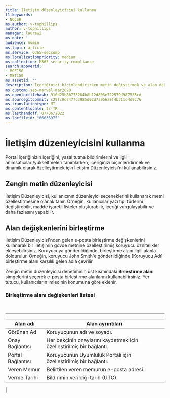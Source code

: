 ```yaml
---
title: İletişim düzenleyicisini kullanma
f1.keywords:
- NOCSH
ms.author: v-tophillips
author: v-tophillips
manager: laurawi
ms.date: ''
audience: Admin
ms.topic: article
ms.service: O365-seccomp
ms.localizationpriority: medium
ms.collection: M365-security-compliance
search.appverid:
- MOE150
- MET150
ms.assetid: ''
description: İçeriğinizi biçimlendirirken metin değiştirmek ve alan değişkenlerini birleştirmek için İletişim Düzenleyicisi'ni kullanın.
ms.custom: seo-marvel-mar2020
ms.openlocfilehash: 910d25b80775284b8b12d803e722579d987558cd
ms.sourcegitcommit: c29fc9d7477c3985d02d7a956a9f4b311c4d9c76
ms.translationtype: MT
ms.contentlocale: tr-TR
ms.lasthandoff: 07/06/2022
ms.locfileid: "66636975"
---
```

# <a name="use-the-communications-editor"></a>İletişim düzenleyicisini kullanma

Portal içeriğinizin içeriğini, yasal tutma bildirimlerini ve ilgili anımsatıcıları/yükseltmeleri tanımlarken, içeriğinizi biçimlendirmek ve dinamik olarak özelleştirmek için İletişim Düzenleyicisi'ni kullanabilirsiniz.

## <a name="rich-text-editor"></a>Zengin metin düzenleyicisi

İletişim Düzenleyicisi, kullanıcının düzenleyici seçeneklerini kullanarak metni özelleştirmesine olanak tanır. Örneğin, kullanıcılar yazı tipi türlerini değiştirebilir, madde işaretli listeler oluşturabilir, içeriği vurgulayabilir ve daha fazlasını yapabilir.

## <a name="merge-field-variables"></a>Alan değişkenlerini birleştirme

İletişim Düzenleyicisi'nden gelen e-posta birleştirme değişkenlerini kullanarak bir iletişimin gövde metnine özelleştirilmiş koruyucu öznitelikler ekleyebilirsiniz. Koruyucuya gönderildiğinde, birleştirme alanı ilgili alanla doldurulur. Örneğin, koruyucu John Smith'e gönderildiğinde [Koruyucu Adı] birleştirme alanı karşılık gelen adla çevrilir.

Zengin metin düzenleyicisi denetiminin üst kısmındaki **Birleştirme alanı** simgelerini seçerek e-posta birleştirme alanlarını kullanabilirsiniz. Yer tutucu, kullanıcıların imlecinin konumuna göre eklenir.

### <a name="list-of-merge-field-variables"></a>Birleştirme alanı değişkenleri listesi

<br>

****

|Alan adı|Alan ayrıntıları|
|---|---|
|Görünen Ad|Koruyucunun adı ve soyadı.|
|Onay Bağlantısı|Her bekçinin onaylarını kaydetmek için özelleştirilmiş bir bağlantı.|
|Portal Bağlantısı|Koruyucunun Uyumluluk Portalı için özelleştirilmiş bir bağlantı.|
|Veren Memur|Belirtilen veren memurun e-posta adresi.|
|Verme Tarihi|Bildirimin verildiği tarih (UTC).|
|
